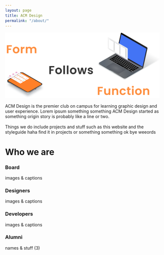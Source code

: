 ```yaml
---
layout: page
title: ACM Design
permalink: "/about/"
---
```


<div class="about-main">
    <img src="/assets/logos/form.png" id ="form-follows">
    <div>
        <p class = "about-us"><span class = "werd">ACM</span> <span class="werd" id="orange">Design</span> is the premier club on campus for learning graphic design and user experience. Lorem ipsum something something ACM Design started as something origin story is probably like a line or two. <br><br>
Things we do include projects and stuff such as this website and the styleguide haha find it in projects or something something ok bye weeords</p>
    </div>
    <h1 id="us">Who we are</h1>
    <div>
        <h3>Board</h3>
        <div>images & captions</div>
    </div>
    <div>
        <h3>Designers</h3>
        <div>images & captions</div>
    </div>
    <div>
        <h3>Developers</h3>
        <div>images & captions</div>
    </div>
    <div>
        <h3>Alumni</h3>
        <div>names & stuff (3)</div>
    </div>
</div>